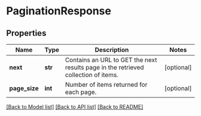 # PaginationResponse

## Properties
Name | Type | Description | Notes
------------ | ------------- | ------------- | -------------
**next** | **str** | Contains an URL to GET the next results page in the retrieved collection of items. | [optional] 
**page_size** | **int** | Number of items returned for each page. | [optional] 

[[Back to Model list]](../README.md#documentation-for-models) [[Back to API list]](../README.md#documentation-for-api-endpoints) [[Back to README]](../README.md)

